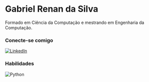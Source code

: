 
# Gabriel Renan da Silva

Formado em Ciência da Computação e mestrando em Engenharia da Computação.

### Conecte-se comigo

[![LinkedIn](https://img.shields.io/badge/-LinkedIn-000?style=for-the-badge&logo=linkedin&logoColor=30A3DC)](https://www.linkedin.com/in/gabriel-renan-da-silva-b61a56185/)

### Habilidades

![Python](https://img.shields.io/badge/Python-000?style=for-the-badge&logo=python&logoColor=30A3DC)
